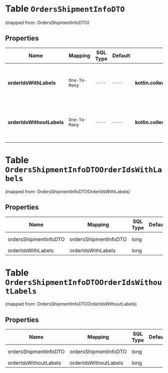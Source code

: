 
# Table `OrdersShipmentInfoDTO`
(mapped from: OrdersShipmentInfoDTO)

## Properties
Name | Mapping | SQL Type | Default | Type | Description | Notes
---- | ------- | -------- | ------- | ---- | ----------- | -----
**orderIdsWithLabels** | `One-To-Many` | `----` | `----`  | **kotlin.collections.Set&lt;kotlin.Long&gt;** | Идентификаторы заказов в отгрузке, для которых можно распечатать ярлыки. | 
**orderIdsWithoutLabels** | `One-To-Many` | `----` | `----`  | **kotlin.collections.Set&lt;kotlin.Long&gt;** | Идентификаторы заказов в отгрузке, для которых нельзя распечатать ярлыки. | 


# **Table `OrdersShipmentInfoDTOOrderIdsWithLabels`**
(mapped from: OrdersShipmentInfoDTOOrderIdsWithLabels)

## Properties
Name | Mapping | SQL Type | Default | Type | Description | Notes
---- | ------- | -------- | ------- | ---- | ----------- | -----
ordersShipmentInfoDTO | ordersShipmentInfoDTO | long | | kotlin.Long | Primary Key | *one*
orderIdsWithLabels | orderIdsWithLabels | long | | kotlin.Long | Foreign Key | *many*



# **Table `OrdersShipmentInfoDTOOrderIdsWithoutLabels`**
(mapped from: OrdersShipmentInfoDTOOrderIdsWithoutLabels)

## Properties
Name | Mapping | SQL Type | Default | Type | Description | Notes
---- | ------- | -------- | ------- | ---- | ----------- | -----
ordersShipmentInfoDTO | ordersShipmentInfoDTO | long | | kotlin.Long | Primary Key | *one*
orderIdsWithoutLabels | orderIdsWithoutLabels | long | | kotlin.Long | Foreign Key | *many*



